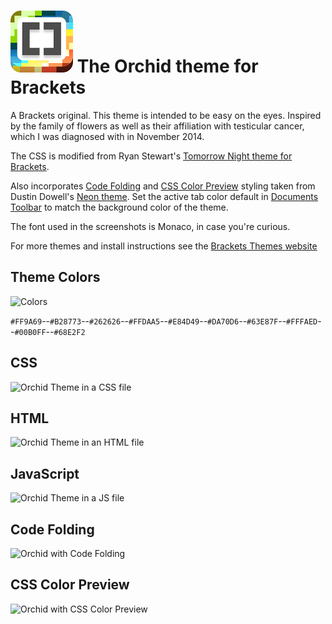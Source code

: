 ![Brackets Themes](https://github.com/Brackets-Themes/TomorrowNight/blob/master/bracket-themes-icon-100x99.png) The Orchid theme for Brackets
=========

A Brackets original. This theme is intended to be easy on the eyes. Inspired by the family of flowers as well as their affiliation with testicular cancer, which I was diagnosed with in November 2014. 

The CSS is modified from Ryan Stewart's [Tomorrow Night theme for Brackets](https://github.com/Brackets-Themes/TomorrowNight).

Also incorporates [Code Folding](https://github.com/thehogfather/brackets-code-folding) and [CSS Color Preview](https://github.com/cmgddd/Brackets-css-color-preview) styling taken from Dustin Dowell's [Neon theme](https://github.com/dustindowell22/neon-brackets-theme). Set the active tab color default in [Documents Toolbar](https://github.com/dnbard/brackets-documents-toolbar) to match the background color of the theme.

The font used in the screenshots is Monaco, in case you're curious.

For more themes and install instructions see the [Brackets Themes website](http://brackets-themes.github.io/)

## Theme Colors
![Colors](https://raw.githubusercontent.com/patrickfatrick/orchid-theme/master/orchid-theme-colors.tiff)

`#FF9A69`--`#B28773`--`#262626`--`#FFDAA5`--`#E84D49`--`#DA70D6`--`#63E87F`--`#FFFAED`--`#00B0FF`--`#68E2F2`

## CSS 
![Orchid Theme in a CSS file](https://raw.githubusercontent.com/patrickfatrick/orchid-theme/master/orchid-css.tiff)

## HTML
![Orchid Theme in an HTML file](https://raw.githubusercontent.com/patrickfatrick/orchid-theme/master/orchid-html.tiff)

## JavaScript
![Orchid Theme in a JS file](https://raw.githubusercontent.com/patrickfatrick/orchid-theme/master/orchid-js.tiff)

## Code Folding
![Orchid with Code Folding](https://raw.githubusercontent.com/patrickfatrick/orchid-theme/master/orchid-code-folding.tiff)

## CSS Color Preview
![Orchid with CSS Color Preview](https://raw.githubusercontent.com/patrickfatrick/orchid-theme/master/orchid-css-color-preview.tiff)